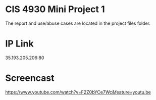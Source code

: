 # CIS 4930 Mini Project 1
The report and use/abuse cases are located in the project files folder.
# IP Link
35.193.205.206:80
# Screencast
https://www.youtube.com/watch?v=F2Z0bYCe7Wc&feature=youtu.be
